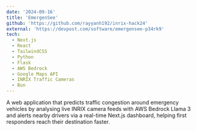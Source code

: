 ```yaml
---
date: '2024-09-16'
title: 'EmergenSee'
github: 'https://github.com/rayyanh192/inrix-hack24'
external: 'https://devpost.com/software/emergensee-p34rk9'
tech:
  - Next.js
  - React
  - TailwindCSS
  - Python
  - Flask
  - AWS Bedrock
  - Google Maps API
  - INRIX Traffic Cameras
  - Bun
---
```


A web application that predicts traffic congestion around emergency vehicles by analysing live INRIX camera feeds with AWS Bedrock Llama 3 and alerts nearby drivers via a real-time Next.js dashboard, helping first responders reach their destination faster.
